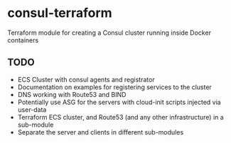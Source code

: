 # consul-terraform

Terraform module for creating a Consul cluster running inside Docker containers

## TODO

- ECS Cluster with consul agents and registrator
- Documentation on examples for registering services to the cluster
- DNS working with Route53 and BIND
- Potentially use ASG for the servers with cloud-init scripts injected via user-data
- Terraform ECS cluster, and Route53 (and any other infrastructure) in a sub-module
- Separate the server and clients in different sub-modules

